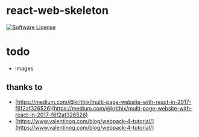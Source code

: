# react-web-skeleton

[![Software License](https://img.shields.io/badge/license-MIT-brightgreen.svg?style=flat)](LICENSE)

# todo
* images

## thanks to
* [https://medium.com/@krithix/multi-page-website-with-react-in-2017-f6f2af326526](https://medium.com/@krithix/multi-page-website-with-react-in-2017-f6f2af326526) 
* [https://www.valentinog.com/blog/webpack-4-tutorial/](https://www.valentinog.com/blog/webpack-4-tutorial/)
